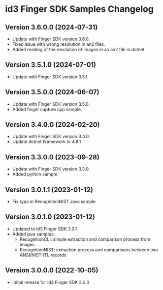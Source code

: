 # id3 Finger SDK Samples Changelog

## Version 3.6.0.0 (2024-07-31)
- Update with Finger SDK version 3.6.0.
- Fixed issue with wrong resolution in an2 files.
- Added reading of the resolution of images in an an2 file in dotnet.

## Version 3.5.1.0 (2024-07-01)
- Update with Finger SDK version 3.5.1.

## Version 3.5.0.0 (2024-06-07)
- Update with Finger SDK version 3.5.0.
- Added finger capture cpp sample.

## Version 3.4.0.0 (2024-02-20)
- Update with Finger SDK version 3.4.0.
- Update dotnet Framework to 4.8.1

## Version 3.3.0.0 (2023-09-28)
- Update with Finger SDK version 3.3.0.
- Added python sample.

## Version 3.0.1.1 (2023-01-12)
- Fix typo in RecognitionNIST Java sample

## Version 3.0.1.0 (2023-01-12)
- Updated to id3 Finger SDK 3.0.1
- Added java samples:
    - RecognitionCLI: simple extraction and comparison process from images
    - RecognitionNIST: extraction process and comparisons between two ANSI/NIST-ITL records

## Version 3.0.0.0 (2022-10-05)
- Initial release for id3 Finger SDK 3.0.0
